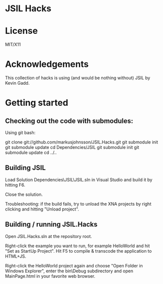 # JSIL Hacks

# License

MIT/X11

# Acknowledgements

This collection of hacks is using (and would be nothing without) JSIL by Kevin Gadd.

# Getting started

## Checking out the code with submodules: 

Using git bash:

git clone git://github.com/markusjohnsson/JSIL.Hacks.git
git submodule init
git submodule update
cd Dependencies/JSIL
git submodule init
git submodule update
cd ../..

## Building JSIL
Load Solution Dependencies\JSIL\JSIL.sln in Visual Studio and build it by hitting F6.

Close the solution.

Troubleshooting: if the build fails, try to unload the XNA projects by right 
clicking and hitting "Unload project".

## Building / running JSIL.Hacks
Open JSIL.Hacks.sln at the repository root. 

Right-click the example you want to run, for example HelloWorld and hit "Set as StartUp Project". 
Hit F5 to compile & transcode the application to HTML+JS. 

Right-click the HelloWorld project again and choose "Open Folder in Windows Explorer", enter the bin\Debug
subdirectory and open MainPage.html in your favorite web browser.

